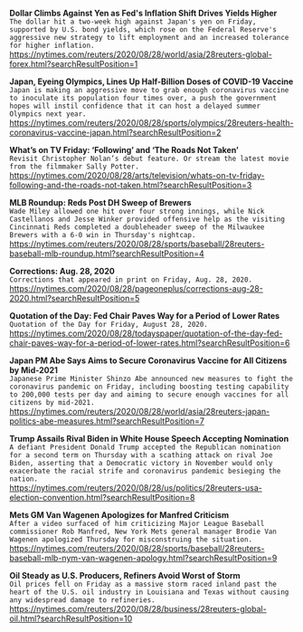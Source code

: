 **Dollar Climbs Against Yen as Fed's Inflation Shift Drives Yields Higher**\
`The dollar hit a two-week high against Japan's yen on Friday, supported by U.S. bond yields, which rose on the Federal Reserve's aggressive new strategy to lift employment and an increased tolerance for higher inflation.`\
https://nytimes.com/reuters/2020/08/28/world/asia/28reuters-global-forex.html?searchResultPosition=1

**Japan, Eyeing Olympics, Lines Up Half-Billion Doses of COVID-19 Vaccine**\
`Japan is making an aggressive move to grab enough coronavirus vaccine to inoculate its population four times over, a push the government hopes will instil confidence that it can host a delayed summer Olympics next year.`\
https://nytimes.com/reuters/2020/08/28/sports/olympics/28reuters-health-coronavirus-vaccine-japan.html?searchResultPosition=2

**What’s on TV Friday: ‘Following’ and ‘The Roads Not Taken’**\
`Revisit Christopher Nolan’s debut feature. Or stream the latest movie from the filmmaker Sally Potter.`\
https://nytimes.com/2020/08/28/arts/television/whats-on-tv-friday-following-and-the-roads-not-taken.html?searchResultPosition=3

**MLB Roundup: Reds Post DH Sweep of Brewers**\
`Wade Miley allowed one hit over four strong innings, while Nick Castellanos and Jesse Winker provided offensive help as the visiting Cincinnati Reds completed a doubleheader sweep of the Milwaukee Brewers with a 6-0 win in Thursday's nightcap.`\
https://nytimes.com/reuters/2020/08/28/sports/baseball/28reuters-baseball-mlb-roundup.html?searchResultPosition=4

**Corrections: Aug. 28, 2020**\
`Corrections that appeared in print on Friday, Aug. 28, 2020.`\
https://nytimes.com/2020/08/28/pageoneplus/corrections-aug-28-2020.html?searchResultPosition=5

**Quotation of the Day: Fed Chair Paves Way for a Period of Lower Rates**\
`Quotation of the Day for Friday, August 28, 2020.`\
https://nytimes.com/2020/08/28/todayspaper/quotation-of-the-day-fed-chair-paves-way-for-a-period-of-lower-rates.html?searchResultPosition=6

**Japan PM Abe Says Aims to Secure Coronavirus Vaccine for All Citizens by Mid-2021**\
`Japanese Prime Minister Shinzo Abe announced new measures to fight the coronavirus pandemic on Friday, including boosting testing capability to 200,000 tests per day and aiming to secure enough vaccines for all citizens by mid-2021.`\
https://nytimes.com/reuters/2020/08/28/world/asia/28reuters-japan-politics-abe-measures.html?searchResultPosition=7

**Trump Assails Rival Biden in White House Speech Accepting Nomination**\
`A defiant President Donald Trump accepted the Republican nomination for a second term on Thursday with a scathing attack on rival Joe Biden, asserting that a Democratic victory in November would only exacerbate the racial strife and coronavirus pandemic besieging the nation.`\
https://nytimes.com/reuters/2020/08/28/us/politics/28reuters-usa-election-convention.html?searchResultPosition=8

**Mets GM Van Wagenen Apologizes for Manfred Criticism**\
`After a video surfaced of him criticizing Major League Baseball commissioner Rob Manfred, New York Mets general manager Brodie Van Wagenen apologized Thursday for misconstruing the situation.`\
https://nytimes.com/reuters/2020/08/28/sports/baseball/28reuters-baseball-mlb-nym-van-wagenen-apology.html?searchResultPosition=9

**Oil Steady as U.S. Producers, Refiners Avoid Worst of Storm**\
`Oil prices fell on Friday as a massive storm raced inland past the heart of the U.S. oil industry in Louisiana and Texas without causing any widespread damage to refineries.        `\
https://nytimes.com/reuters/2020/08/28/business/28reuters-global-oil.html?searchResultPosition=10

